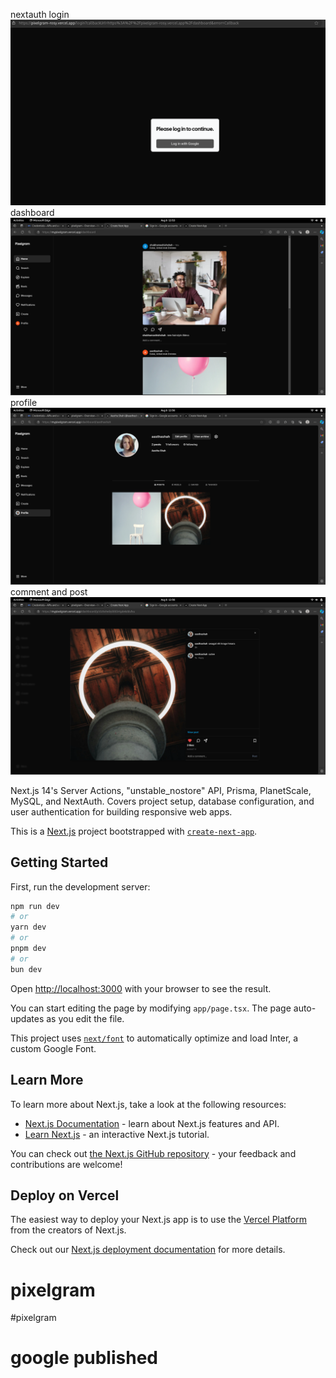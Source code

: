 nextauth login 
![](https://github.com/Shubhamxshah/pixelgram/blob/main/public/readme/Screenshot%20from%202024-08-06%2011-58-12.png)
dashboard
![](https://github.com/Shubhamxshah/pixelgram/blob/main/public/readme/Screenshot%20from%202024-08-06%2012-53-57.png)
profile
![](https://github.com/Shubhamxshah/pixelgram/blob/main/public/readme/Screenshot%20from%202024-08-06%2012-56-22.png)
comment and post
![](https://github.com/Shubhamxshah/pixelgram/blob/main/public/readme/Screenshot%20from%202024-08-06%2012-56-48.png)

 Next.js 14's Server Actions, "unstable_nostore" API, Prisma, PlanetScale, MySQL, and NextAuth. Covers project setup, database configuration, and user authentication for building responsive web apps.

 
This is a [Next.js](https://nextjs.org/) project bootstrapped with [`create-next-app`](https://github.com/vercel/next.js/tree/canary/packages/create-next-app).

## Getting Started

First, run the development server:

```bash
npm run dev
# or
yarn dev
# or
pnpm dev
# or
bun dev
```

Open [http://localhost:3000](http://localhost:3000) with your browser to see the result.

You can start editing the page by modifying `app/page.tsx`. The page auto-updates as you edit the file.

This project uses [`next/font`](https://nextjs.org/docs/basic-features/font-optimization) to automatically optimize and load Inter, a custom Google Font.

## Learn More

To learn more about Next.js, take a look at the following resources:

- [Next.js Documentation](https://nextjs.org/docs) - learn about Next.js features and API.
- [Learn Next.js](https://nextjs.org/learn) - an interactive Next.js tutorial.

You can check out [the Next.js GitHub repository](https://github.com/vercel/next.js/) - your feedback and contributions are welcome!

## Deploy on Vercel

The easiest way to deploy your Next.js app is to use the [Vercel Platform](https://vercel.com/new?utm_medium=default-template&filter=next.js&utm_source=create-next-app&utm_campaign=create-next-app-readme) from the creators of Next.js.

Check out our [Next.js deployment documentation](https://nextjs.org/docs/deployment) for more details.
# pixelgram

#pixelgram
# google published
